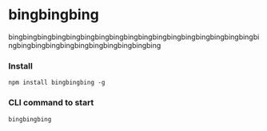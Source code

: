 # bingbingbing
bingbingbingbingbingbingbingbingbingbingbingbingbingbingbingbingbingbingbingbingbingbingbingbingbingbingbingbing

### Install
`npm install bingbingbing -g`

### CLI command to start
`bingbingbing`


